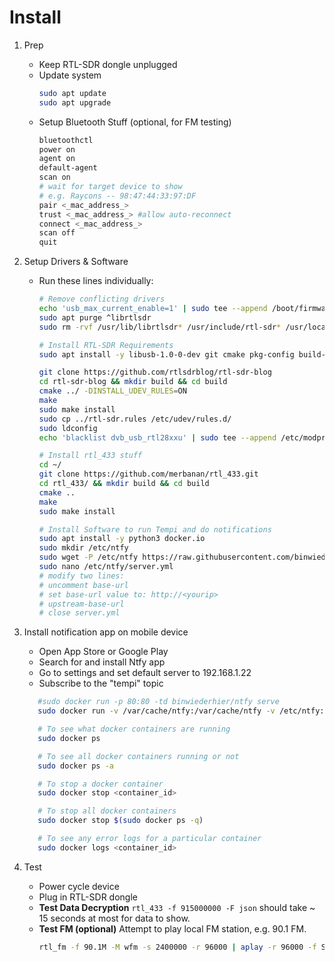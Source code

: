 # Install

1. Prep
   - Keep RTL-SDR dongle unplugged
   - Update system
      ```sh
      sudo apt update
      sudo apt upgrade
      ```
    - Setup Bluetooth Stuff (optional, for FM testing)
      ```sh
      bluetoothctl
      power on
      agent on
      default-agent
      scan on
      # wait for target device to show
      # e.g. Raycons -- 98:47:44:33:97:DF
      pair <_mac_address_>
      trust <_mac_address_> #allow auto-reconnect
      connect <_mac_address_>
      scan off
      quit
      ```
2. Setup Drivers & Software
   - Run these lines individually:
      ```sh
      # Remove conflicting drivers
      echo 'usb_max_current_enable=1' | sudo tee --append /boot/firmware/config.txt
      sudo apt purge ^librtlsdr
      sudo rm -rvf /usr/lib/librtlsdr* /usr/include/rtl-sdr* /usr/local/lib/librtlsdr* /usr/local/include/rtl-sdr* /usr/local/include/rtl_* /usr/local/bin/rtl_*

      # Install RTL-SDR Requirements
      sudo apt install -y libusb-1.0-0-dev git cmake pkg-config build-essential libtool autoconf

      git clone https://github.com/rtlsdrblog/rtl-sdr-blog
      cd rtl-sdr-blog && mkdir build && cd build
      cmake ../ -DINSTALL_UDEV_RULES=ON
      make
      sudo make install
      sudo cp ../rtl-sdr.rules /etc/udev/rules.d/
      sudo ldconfig
      echo 'blacklist dvb_usb_rtl28xxu' | sudo tee --append /etc/modprobe.d/blacklist-dvb_usb_rtl28xxu.conf

      # Install rtl_433 stuff
      cd ~/
      git clone https://github.com/merbanan/rtl_433.git
      cd rtl_433/ && mkdir build && cd build
      cmake ..
      make
      sudo make install

      # Install Software to run Tempi and do notifications
      sudo apt install -y python3 docker.io
      sudo mkdir /etc/ntfy
      sudo wget -P /etc/ntfy https://raw.githubusercontent.com/binwiederhier/ntfy/main/server/server.yml
      sudo nano /etc/ntfy/server.yml
      # modify two lines:
      # uncomment base-url
      # set base-url value to: http://<yourip>
      # upstream-base-url
      # close server.yml
      ```
3. Install notification app on mobile device
   - Open App Store or Google Play
   - Search for and install Ntfy app
   - Go to settings and set default server to 192.168.1.22
   - Subscribe to the "tempi" topic


   ```sh
      #sudo docker run -p 80:80 -td binwiederhier/ntfy serve
      sudo docker run -v /var/cache/ntfy:/var/cache/ntfy -v /etc/ntfy:/etc/ntfy -p 80:80 -itd binwiederhier/ntfy serve --cache-file /var/cache/ntfy/cache.db

      # To see what docker containers are running
      sudo docker ps

      # To see all docker containers running or not
      sudo docker ps -a

      # To stop a docker container
      sudo docker stop <container_id>

      # To stop all docker containers
      sudo docker stop $(sudo docker ps -q)

      # To see any error logs for a particular container
      sudo docker logs <container_id>
      ```
4. Test
   - Power cycle device
   - Plug in RTL-SDR dongle
   - **Test Data Decryption**
      `rtl_433 -f 915000000 -F json` should take ~ 15 seconds at most for data to show.
   - **Test FM (optional)** Attempt to play local FM station, e.g. 90.1 FM.
      ```sh
      rtl_fm -f 90.1M -M wfm -s 2400000 -r 96000 | aplay -r 96000 -f S16_LE
      ```

